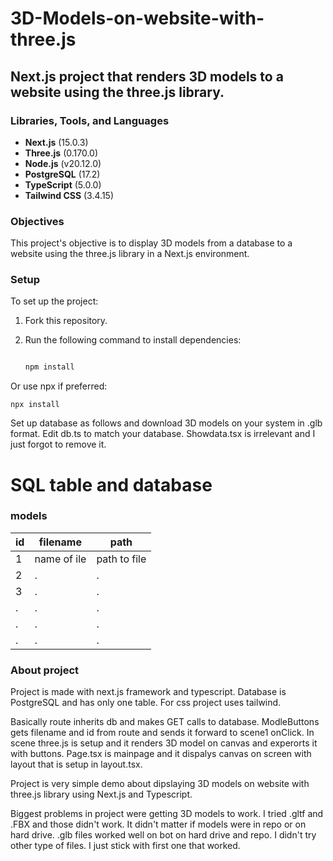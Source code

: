 # 3D-Models-on-website-with-three.js

## Next.js project that renders 3D models to a website using the three.js library.

### Libraries, Tools, and Languages

- **Next.js** (15.0.3)
- **Three.js** (0.170.0)
- **Node.js** (v20.12.0)
- **PostgreSQL** (17.2)
- **TypeScript** (5.0.0)
- **Tailwind CSS** (3.4.15)

### Objectives

This project's objective is to display 3D models from a database to a website using the three.js library in a Next.js environment.

### Setup

To set up the project:

1. Fork this repository.
2. Run the following command to install dependencies:

   ```bash
   
   npm install

Or use npx if preferred:

    npx install

Set up database as follows and download 3D models on your system in .glb format. Edit db.ts to match your database. Showdata.tsx is irrelevant and I just forgot to remove it.

# SQL table and database

### models

| id           | filename     | path         |
|--------------|--------------|--------------|
| 1            | name of ile  | path to file |
| 2            | .            | .            |
| 3            | .            | .            |
| .            | .            | .            |
| .            | .            | .            |
| .            | .            | .            |


### About project

Project is made with next.js framework and typescript. Database is PostgreSQL and has only one table. For css project uses tailwind.

Basically route inherits db and makes GET calls to database. ModleButtons gets filename and id from route and sends it forward to scene1 onClick.
In scene three.js is setup and it renders 3D model on canvas and experorts it with buttons. Page.tsx is mainpage and it dispalys canvas on screen with
layout that is setup in layout.tsx.

Project is very simple demo about dipslaying 3D models on website with three.js library using Next.js and Typescript.

Biggest problems in project were getting 3D models to work. I tried .gltf and .FBX and those didn't work. It didn't matter if models were in repo or on hard drive.
.glb files worked well on bot on hard drive and repo. I didn't try other type of files. I just stick with first one that worked. 


